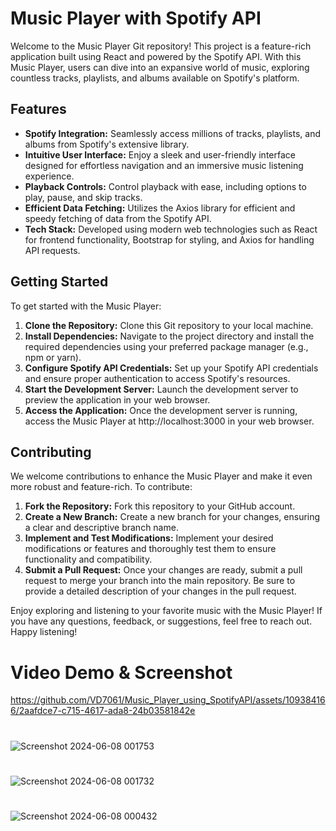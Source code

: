 # Music Player with Spotify API

Welcome to the Music Player Git repository! This project is a feature-rich application built using React and powered by the Spotify API. With this Music Player, users can dive into an expansive world of music, exploring countless tracks, playlists, and albums available on Spotify's platform.

## Features

- **Spotify Integration:** Seamlessly access millions of tracks, playlists, and albums from Spotify's extensive library.
- **Intuitive User Interface:** Enjoy a sleek and user-friendly interface designed for effortless navigation and an immersive music listening experience.
- **Playback Controls:** Control playback with ease, including options to play, pause, and skip tracks.
- **Efficient Data Fetching:** Utilizes the Axios library for efficient and speedy fetching of data from the Spotify API.
- **Tech Stack:** Developed using modern web technologies such as React for frontend functionality, Bootstrap for styling, and Axios for handling API requests.

## Getting Started

To get started with the Music Player:

1. **Clone the Repository:** Clone this Git repository to your local machine.
2. **Install Dependencies:** Navigate to the project directory and install the required dependencies using your preferred package manager (e.g., npm or yarn).
3. **Configure Spotify API Credentials:** Set up your Spotify API credentials and ensure proper authentication to access Spotify's resources.
4. **Start the Development Server:** Launch the development server to preview the application in your web browser.
5. **Access the Application:** Once the development server is running, access the Music Player at http://localhost:3000 in your web browser.

## Contributing

We welcome contributions to enhance the Music Player and make it even more robust and feature-rich. To contribute:

1. **Fork the Repository:** Fork this repository to your GitHub account.
2. **Create a New Branch:** Create a new branch for your changes, ensuring a clear and descriptive branch name.
3. **Implement and Test Modifications:** Implement your desired modifications or features and thoroughly test them to ensure functionality and compatibility.
4. **Submit a Pull Request:** Once your changes are ready, submit a pull request to merge your branch into the main repository. Be sure to provide a detailed description of your changes in the pull request.

Enjoy exploring and listening to your favorite music with the Music Player! If you have any questions, feedback, or suggestions, feel free to reach out. Happy listening!



# Video Demo & Screenshot
https://github.com/VD7061/Music_Player_using_SpotifyAPI/assets/109384166/2aafdce7-c715-4617-ada8-24b03581842e

# 

![Screenshot 2024-06-08 001753](https://github.com/VD7061/Music_Player_using_SpotifyAPI/assets/109384166/04f5310f-b90e-43bf-8e89-fe6ca4c48d5d)
# 
![Screenshot 2024-06-08 001732](https://github.com/VD7061/Music_Player_using_SpotifyAPI/assets/109384166/1bdd3528-38d8-4ef2-b737-ddcf01726b44)
# 
![Screenshot 2024-06-08 000432](https://github.com/VD7061/Music_Player_using_SpotifyAPI/assets/109384166/962b1fe2-808b-4871-9dc8-79d1ae5d0057)




